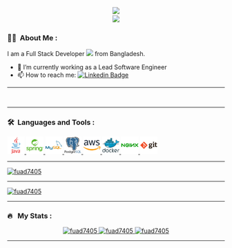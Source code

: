 <div align="center">
  <a href="https://github.com/fuad7405">
    <img src="https://media.giphy.com/media/hvRJCLFzcasrR4ia7z/giphy.gif" width="40">
  </a>
</div>

<div align="center">
  <a href="https://github.com/fuad7405">
    <img src="https://readme-typing-svg.herokuapp.com/?color=blue&center=true&vCenter=true&multiline=true&width=500&height=65&lines=Hi,%20I%27m%20Fuad%20Hasan">
  </a>
</div>


### :man_technologist: &nbsp;About Me :

I am a Full Stack Developer <img src="https://media.giphy.com/media/WUlplcMpOCEmTGBtBW/giphy.gif" width="30"> from Bangladesh.

- 🔭 I’m currently working as a Lead Software Engineer
- 📫 How to reach me: [![Linkedin Badge](https://img.shields.io/badge/-fuad.7405-blue?style=flat&logo=Linkedin&logoColor=white)](https://www.linkedin.com/in/fuad.7405)

---

<p align="left">
  <a href="https://github.com/fuad7405">
    <img src="https://komarev.com/ghpvc/?username=fuad7405&style=flat-square&color=blue&include_all_commits=true&count_private=true" alt=""/>
  </a>
</p>

---

### 🛠 &nbsp;Languages and Tools :

<p>
  <a href="https://www.java.com" target="_blank" rel="noreferrer"> <img src="https://github.com/devicons/devicon/blob/master/icons/java/java-original-wordmark.svg" title="Java" alt="Java" width="40" height="40"/> </a>
  <a href="https://spring.io" target="_blank" rel="noreferrer"> <img src="https://github.com/devicons/devicon/blob/master/icons/spring/spring-original-wordmark.svg" title="Spring" alt="Spring" width="40" height="40"/> </a>
  <a href="https://www.mysql.com" target="_blank" rel="noreferrer"> <img src="https://github.com/devicons/devicon/blob/master/icons/mysql/mysql-original-wordmark.svg" title="MySQL" **alt="MySQL" width="40" height="40"/> </a>
  <a href="https://www.postgresql.org" target="_blank" rel="noreferrer"> <img src="https://github.com/devicons/devicon/blob/master/icons/postgresql/postgresql-original-wordmark.svg" title="PostgreSQL" **alt="PostgreSQL" width="40" height="40"/> </a>
  <a href="https://aws.amazon.com" target="_blank" rel="noreferrer"> <img src="https://raw.githubusercontent.com/devicons/devicon/master/icons/amazonwebservices/amazonwebservices-original-wordmark.svg" alt="AWS" width="40" height="40"/> </a>
  <a href="https://www.docker.com" target="_blank" rel="noreferrer"> <img src="https://github.com/devicons/devicon/blob/master/icons/docker/docker-original-wordmark.svg" title="Docker" **alt="Docker" width="40" height="40"/> </a>
  <a href="https://www.nginx.com" target="_blank" rel="noreferrer"> <img src="https://github.com/devicons/devicon/blob/master/icons/nginx/nginx-original.svg" title="Nginx" **alt="Nginx" width="40" height="40"/> </a>
  <a href="https://git-scm.com/" target="_blank" rel="noreferrer"> <img src="https://github.com/devicons/devicon/blob/master/icons/git/git-original-wordmark.svg" title="Git" **alt="Git" width="40" height="40"/> </a>
</p>

---

<p align="left"> 
  <a href="https://github.com/fuad7405">
    <img src="https://github-profile-trophy.vercel.app/?username=fuad7405&include_all_commits=true&count_private=true" alt="fuad7405" />
  </a> 
</p>

---
<p>
  <a href="https://github.com/fuad7405">
    <img src="https://github-readme-activity-graph.vercel.app/graph?username=fuad7405&theme=dark&hide_border=true&include_all_commits=true&count_private=true" alt="fuad7405" />
  </a>
</p>

---

### 🔥 &nbsp; My Stats :
<div align="center">
  <a href="https://github.com/fuad7405">
    <img width="40%" src="https://github-readme-stats.vercel.app/api/top-langs?username=fuad7405&layout=compact&theme=vision-friendly-dark&include_all_commits=true&count_private=true" alt="fuad7405" /> 
    <img width="48%" src="https://github-readme-stats.vercel.app/api?username=fuad7405&layout=compact&theme=vision-friendly-dark&include_all_commits=true&count_private=true" alt="fuad7405" />
    <img width="48%" src="https://github-readme-streak-stats.herokuapp.com/?user=fuad7405&theme=dark&background=000000&include_all_commits=true&count_private=true" alt="fuad7405" />
  </a>
</div>

---
